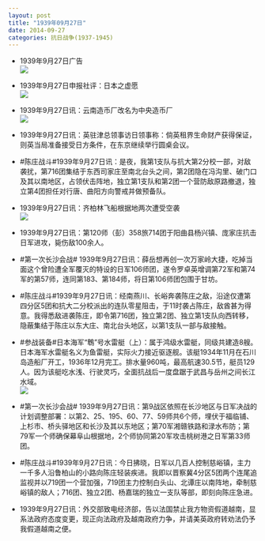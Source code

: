 ```yaml
---
layout: post
title: "1939年09月27日"
date: 2014-09-27
categories: 抗日战争(1937-1945)
---
```


<meta name="referrer" content="no-referrer" />

- 1939年9月27日广告 <br/><img src="https://ww1.sinaimg.cn/large/aca367d8jw1ekrfh52vo6j20ab0gz0uv.jpg" />

- 1939年9月27日申报社评：日本之虚愿 <br/><img src="https://ww2.sinaimg.cn/large/aca367d8jw1ekrdqbycn6j20q90y11fm.jpg" />

- 1939年9月27日讯：云南造币厂改名为中央造币厂 <br/><img src="https://ww2.sinaimg.cn/large/aca367d8jw1ekrbzyc9cmj208c08cjrm.jpg" />

- 1939年9月27日讯：英驻津总领事访日领事称：倘英租界生命财产获得保证，则英当局准备接受日方条件，在东京继续举行圆桌会议。 

- #陈庄战斗#1939年9月27日讯：是夜，我第1支队与抗大第2分校一部，对敌袭扰，第716团集结于东西司家庄至南北台头之间，第2团隐在冯沟里、破门口及其以南地区，占领伏击阵地，独立第1支队和第2团一个营防敌原路撤退，独立第4团担任对行唐、曲阳方向警戒并做预备队。 

- 1939年9月27日讯：齐柏林飞船根据地两次遭受空袭 <br/><img src="https://ww1.sinaimg.cn/large/aca367d8jw1ekr1lijd50j20jc06vmzb.jpg" />

- 1939年9月27日讯：第120师（彭）358旅714团于阳曲县杨兴镇、庞家庄抗击日军进攻，毙伤敌100余人。 

- #第一次长沙会战# 1939年9月27日讯：薛岳想再创一次万家岭大捷，吃掉当面这个曾险遭全军覆灭的特设的日军106师团，遂令罗卓英增调第72军和第74军的第57师，连同第183、第184师，将日第106师团包围于甘坊。 

- #陈庄战斗#1939年9月27日讯：经南燕川、长峪奔袭陈庄之敌，沿途仅遭第四分区5团和抗大二分校派出的连队零星阻击，于11时袭占陈庄，敌酋甚为得意。我得悉敌进袭陈庄，即令第716团，独立第2团、独立第1支队向西转移，隐蔽集结于陈庄以东大庄、南北台头地区，以第1支队一部与敌接触。 

- #参战装备#日本海军“鵯”号水雷艇（上）：属于鸿级水雷艇，同级共建造8艘。日本海军水雷艇名义为鱼雷艇，实际火力接近驱逐舰。该艇1934年11月在石川岛造船厂开工，1936年12月完工。排水量960吨，最高航速30.5节，艇员129人。因为该艇吃水浅、行驶灵巧，全面抗战后一度盘踞于武昌与岳州之间长江水域。 <br/><img src="https://ww3.sinaimg.cn/large/aca367d8jw1ekqsxd0gptj20go08a75f.jpg" />

- #第一次长沙会战# 1939年9月27日讯：第9战区依照在长沙地区与日军决战的计划调整部署：以第2、25、195、60、77、59师共6个师，埋伏于福临铺、上杉市、桥头驿地区和长沙及其以东地区；第70军湘赣铁路和渌水布防；第79军一个师确保幕阜山根据地，2个师协同第20军攻击桃树港之日军第33师团。 

- #陈庄战斗#1939年9月27日讯：今日拂晓，日军以几百人控制慈峪镇，主力一千多人沿鲁柏山的小路向陈庄轻装疾进。我即以晋察冀4分区5团两个连尾追监视并以719团一个营加强，719团主力控制白头山、北谭庄以南阵地，牵制慈峪镇的敌人；716团、独立2团、杨嘉瑞的独立一支队等部，即刻向陈庄急进。 

- 1939年9月27日讯：外交部致电经济部，告以法国禁止我方物资假道越南，显系法政府态度变更，现正向法政府及越南政府力争，并请美英政府转劝法仍予我假道越南之便。 

